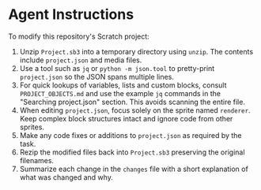 # Agent Instructions

To modify this repository's Scratch project:
1. Unzip `Project.sb3` into a temporary directory using `unzip`. The contents include `project.json` and media files.
2. Use a tool such as `jq` or `python -m json.tool` to pretty-print `project.json` so the JSON spans multiple lines.
3. For quick lookups of variables, lists and custom blocks, consult `PROJECT_OBJECTS.md` and use the example `jq` commands in the "Searching project.json" section. This avoids scanning the entire file.
4. When editing `project.json`, focus solely on the sprite named `renderer`. Keep complex block structures intact and ignore code from other sprites.
5. Make any code fixes or additions to `project.json` as required by the task.
6. Rezip the modified files back into `Project.sb3` preserving the original filenames.
7. Summarize each change in the `changes` file with a short explanation of what was changed and why.
